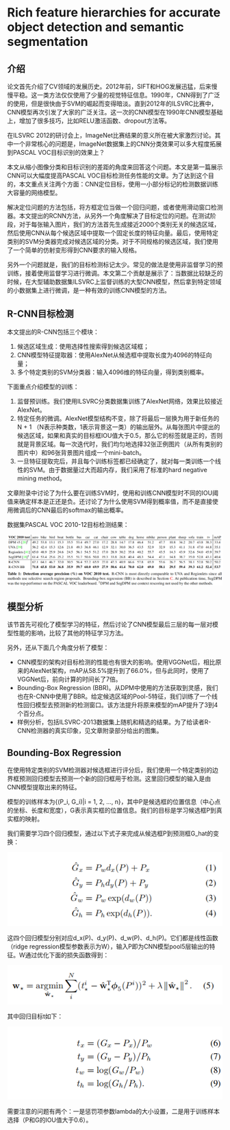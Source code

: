 # Rich feature hierarchies for accurate object detection and semantic segmentation

## 介绍

论文首先介绍了CV领域的发展历史。2012年前，SIFT和HOG发展迅猛，后来慢慢平稳。这一类方法仅仅使用了少量的视觉特征信息。1990年，CNN得到了广泛的使用，但是很快由于SVM的崛起而变得暗淡。直到2012年的ILSVRC比赛中，CNN模型再次引发了大家的广泛关注。这一次的CNN模型在1990年CNN模型基础上，增加了很多技巧，比如RELU激活函数、dropout方法等。

在ILSVRC 2012的研讨会上，ImageNet比赛结果的意义所在被大家激烈讨论。其中一个非常核心的问题是，ImageNet数据集上的CNN分类效果可以多大程度拓展到PASCAL VOC目标识别的效果上？

本文从缩小图像分类和目标识别的差距的角度来回答这个问题。本文是第一篇展示CNN可以大幅度提高PASCAL VOC目标检测任务性能的文章。为了达到这个目的，本文重点关注两个方面：CNN定位目标，使用一小部分标记的检测数据训练大容量的网络模型。

解决定位问题的方法包括，将方框定位当做一个回归问题，或者使用滑动窗口检测器。本文提出的RCNN方法，从另外一个角度解决了目标定位的问题。在测试阶段，对于每张输入图片，我们的方法首先生成接近2000个类别无关的候选区域，然后使用CNN从每个候选区域中提取一个固定长度的特征向量。最后，使用特定类别的SVM分类器完成对候选区域的分类。对于不同规格的候选区域，我们使用了一个简单的仿射变形得到CNN要求的输入规格。

另外一个问题就是，我们的目标检测标记太少。常见的做法是使用非监督学习的预训练，接着使用监督学习进行微调。本文第二个贡献是展示了：当数据比较缺乏的时候，在大型辅助数据集ILSVRC上监督训练的大型CNN模型，然后拿到特定领域的小数据集上进行微调，是一种有效的训练CNN模型的方法。

## R-CNN目标检测

本文提出的R-CNN包括三个模块：
1. 候选区域生成：使用选择性搜索得到候选区域框；
2. CNN模型特征提取器：使用AlexNet从候选框中提取长度为4096的特征向量；
3. 多个特定类别的SVM分类器：输入4096维的特征向量，得到类别概率。

下面重点介绍模型的训练：
1. 监督预训练。我们使用ILSVRC分类数据集训练了AlexNet网络，效果比较接近AlexNet。
2. 特定任务的微调。AlexNet模型结构不变，除了将最后一层换为用于新任务的 N + 1 （N表示种类数，1表示背景这一类）的输出层外。从每张图片中提出的候选区域，如果和真实的目标框IOU值大于0.5，那么它的标签就是正的，否则就是背景区域。每一次迭代时，我们均匀地选择32张正例图片（从所有类别的图片中）和96张背景图片组成一个mini-batch。
3. 一旦特征提取完后，并且每个训练标签都已经确定了，就对每一类训练一个线性的SVM。由于数据量过大而超内存，我们采用了标准的hard negative mining method。

文章附录中讨论了为什么要在训练SVM时，使用和训练CNN模型时不同的IOU阈值来确定样本是正还是负。还讨论了为什么使用SVM得到概率值，而不是直接使用微调后的CNN最后的softmax的输出概率。

数据集PASCAL VOC 2010-12目标检测结果：

![rcnn-Performance](tools/rcnn-1.png)

## 模型分析

该节首先可视化了模型学习的特征，然后讨论了CNN模型最后三层的每一层对模型性能的影响，比较了其他的特征学习方法。

另外，还从下面几个角度分析了模型：
- CNN模型的架构对目标检测的性能也有很大的影响。使用VGGNet后，相比原来的AlexNet架构，mAP从58.5%提升到了66.0%，但与此同时，使用了VGGNet后，前向计算的时间长了7倍。
- Bounding-Box Regression (BBR)。从DPM中使用的方法获取到灵感，我们也在R-CNN中使用了BBR。给定候选区域的Pool-5特征，我们训练了一个线性回归模型去预测新的检测窗口。该方法提升将原来模型的mAP提升了3到4个百分点。
- 样例分析，包括ILSVRC-2013数据集上随机和精选的结果。为了给读者R-CNN检测器的真实印象，见文章附录部分给出的图集。

## Bounding-Box Regression

在使用特定类别的SVM检测器对候选框进行评分后，我们使用一个特定类别的边界框预测回归模型去预测一个新的回归框用于检测。这里回归模型的输入是由CNN模型提取出来的特征。

模型的训练样本为{(P_i, G_i)|i = 1, 2, ..., n}，其中P是候选框的位置信息（中心点的坐标、长度和宽度），G表示真实框的位置信息。我们的目标是学习候选框P到真实框的映射。

我们需要学习四个回归模型，通过以下式子来完成从候选框P到预测框G_hat的变换：

![rcnn-bbr](tools/rcnn-2.png)

这四个回归模型分别对应d_x(P)、d_y(P)、d_w(P)、d_h(P)。它们都是线性函数（ridge regression模型参数表示为W），输入P即为CNN模型pool5层输出的特征。W通过优化下面的损失函数得到：

![rcnn-bbr-loss-func](tools/rcnn-3.png)

其中回归目标t如下：

![rcnn-bbr-reg-target](tools/rcnn-4.png)

需要注意的问题有两个：一是惩罚项参数lambda的大小设置，二是用于训练样本选择（P和G的IOU值大于0.6）。
